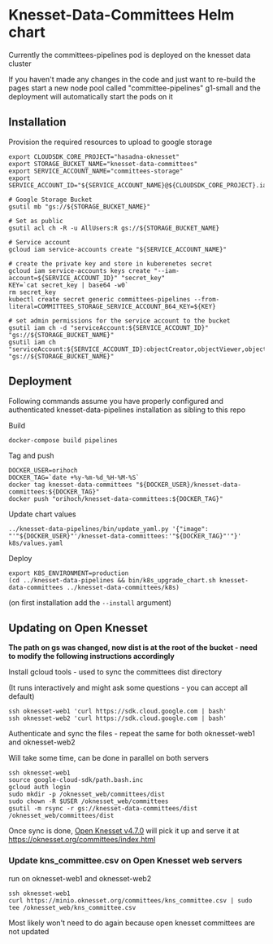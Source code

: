 # Knesset-Data-Committees Helm chart

Currently the committees-pipelines pod is deployed on the knesset data cluster

If you haven't made any changes in the code and just want to re-build the pages start a new node pool called "committee-pipelines" g1-small and the deployment will automatically start the pods on it

## Installation

Provision the required resources to upload to google storage

```
export CLOUDSDK_CORE_PROJECT="hasadna-oknesset"
export STORAGE_BUCKET_NAME="knesset-data-committees"
export SERVICE_ACCOUNT_NAME="committees-storage"
export SERVICE_ACCOUNT_ID="${SERVICE_ACCOUNT_NAME}@${CLOUDSDK_CORE_PROJECT}.iam.gserviceaccount.com"

# Google Storage Bucket
gsutil mb "gs://${STORAGE_BUCKET_NAME}"

# Set as public
gsutil acl ch -R -u AllUsers:R gs://${STORAGE_BUCKET_NAME}

# Service account
gcloud iam service-accounts create "${SERVICE_ACCOUNT_NAME}"

# create the private key and store in kuberenetes secret
gcloud iam service-accounts keys create "--iam-account=${SERVICE_ACCOUNT_ID}" "secret_key"
KEY=`cat secret_key | base64 -w0`
rm secret_key
kubectl create secret generic committees-pipelines --from-literal=COMMITTEES_STORAGE_SERVICE_ACCOUNT_B64_KEY=${KEY}

# set admin permissions for the service account to the bucket
gsutil iam ch -d "serviceAccount:${SERVICE_ACCOUNT_ID}" "gs://${STORAGE_BUCKET_NAME}"
gsutil iam ch "serviceAccount:${SERVICE_ACCOUNT_ID}:objectCreator,objectViewer,objectAdmin" "gs://${STORAGE_BUCKET_NAME}"
```

## Deployment

Following commands assume you have properly configured and authenticated knesset-data-pipelines installation as sibling to this repo

Build

```
docker-compose build pipelines
```

Tag and push

```
DOCKER_USER=orihoch
DOCKER_TAG=`date +%y-%m-%d_%H-%M-%S`
docker tag knesset-data-committees "${DOCKER_USER}/knesset-data-committees:${DOCKER_TAG}"
docker push "orihoch/knesset-data-committees:${DOCKER_TAG}"
```

Update chart values

```
../knesset-data-pipelines/bin/update_yaml.py '{"image": "'"${DOCKER_USER}"'/knesset-data-committees:'"${DOCKER_TAG}"'"}' k8s/values.yaml
```

Deploy

```
export K8S_ENVIRONMENT=production
(cd ../knesset-data-pipelines && bin/k8s_upgrade_chart.sh knesset-data-committees ../knesset-data-committees/k8s)
```

(on first installation add the `--install` argument)

## Updating on Open Knesset

**The path on gs was changed, now dist is at the root of the bucket - need to modify the following instructions accordingly**

Install gcloud tools - used to sync the committees dist directory

(It runs interactively and might ask some questions - you can accept all default)

```
ssh oknesset-web1 'curl https://sdk.cloud.google.com | bash'
ssh oknesset-web2 'curl https://sdk.cloud.google.com | bash'
```

Authenticate and sync the files - repeat the same for both oknesset-web1 and oknesset-web2

Will take some time, can be done in parallel on both servers

```
ssh oknesset-web1
source google-cloud-sdk/path.bash.inc
gcloud auth login
sudo mkdir -p /oknesset_web/committees/dist
sudo chown -R $USER /oknesset_web/committees
gsutil -m rsync -r gs://knesset-data-committees/dist /oknesset_web/committees/dist
```

Once sync is done, [Open Knesset v4.7.0](https://github.com/hasadna/Open-Knesset/releases/tag/v4.7.0) will pick it up and serve it at https://oknesset.org/committees/index.html

### Update kns_committee.csv on Open Knesset web servers

run on oknesset-web1 and oknesset-web2

```
ssh oknesset-web1
curl https://minio.oknesset.org/committees/kns_committee.csv | sudo tee /oknesset_web/kns_committee.csv
```

Most likely won't need to do again because open knesset committees are not updated
